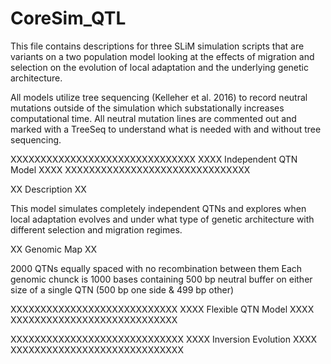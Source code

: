# CoreSim_QTL

This file contains descriptions for three SLiM simulation scripts that are variants on a two population model looking at the effects of migration and selection on the evolution of local adaptation and the underlying genetic architecture. 

All models utilize tree sequencing (Kelleher et al. 2016) to record neutral mutations outside of the simulation which substationally increases computational time. All neutral mutation lines are commented out and marked with a TreeSeq to understand what is needed with and without tree sequencing.

XXXXXXXXXXXXXXXXXXXXXXXXXXXXXXX
XXXX Independent QTN Model XXXX
XXXXXXXXXXXXXXXXXXXXXXXXXXXXXXX

XX Description XX 

This model simulates completely independent QTNs and explores when local adaptation evolves and under what type of genetic architecture with different selection and migration regimes.  

XX Genomic Map XX

2000 QTNs equally spaced with no recombination between them 
Each genomic chunck is 1000 bases containing 500 bp neutral buffer on either size of a single QTN (500 bp one side & 499 bp other)



XXXXXXXXXXXXXXXXXXXXXXXXXXXX
XXXX Flexible QTN Model XXXX
XXXXXXXXXXXXXXXXXXXXXXXXXXXX






XXXXXXXXXXXXXXXXXXXXXXXXXXXXX
XXXX Inversion Evolution XXXX
XXXXXXXXXXXXXXXXXXXXXXXXXXXXX